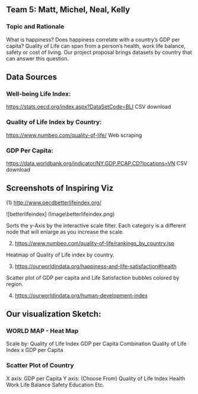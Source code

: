 ## Team 5: Matt, Michel, Neal, Kelly

### Topic and Rationale

What is happiness? Does happiness correlate with a country’s GDP per capita? Quality of Life can span from a person’s health, work life balance, safety or cost of living. Our project proposal brings datasets by country that can answer this question. 

## Data Sources

### Well-being Life Index:
https://stats.oecd.org/index.aspx?DataSetCode=BLI
CSV download

### Quality of Life Index by Country:
https://www.numbeo.com/quality-of-life/ 
Web scraping

### GDP Per Capita:
https://data.worldbank.org/indicator/NY.GDP.PCAP.CD?locations=VN
CSV download


## Screenshots of Inspiring Viz

(1) http://www.oecdbetterlifeindex.org/

![betterlifeindex] (Image\betterlifeindex.png)


Sorts the y-Axis by the interactive scale filter. Each category is a different node that will enlarge as you increase the scale.

2) https://www.numbeo.com/quality-of-life/rankings_by_country.jsp



Heatmap of Quality of Life index by country.




3) https://ourworldindata.org/happiness-and-life-satisfaction#health



Scatter plot of GDP per capita and Life Satisfaction bubbles colored by region.

4) https://ourworldindata.org/human-development-index





## Our visualization Sketch:

### WORLD MAP - Heat Map

Scale by:
Quality of Life Index
GDP per Capita
Combination Quality of Life Index x GDP per Capita


### Scatter Plot of Country

X axis: GDP per Capita
Y axis: (Choose From)
Quality of Life Index
Health
Work Life Balance
Safety
Education
Etc.




